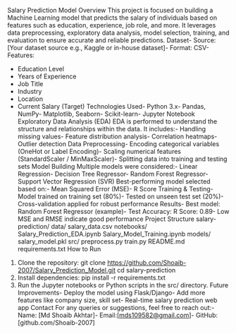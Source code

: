 Salary Prediction Model
 Overview
 This project is focused on building a Machine Learning model that predicts the salary of individuals
 based on features such as education, experience, job role, and more. It leverages data
 preprocessing, exploratory data analysis, model selection, training, and evaluation to ensure
 accurate and reliable predictions.
 Dataset- Source: [Your dataset source  e.g., Kaggle or in-house dataset]- Format: CSV- Features:
  - Education Level
  - Years of Experience
  - Job Title
  - Industry
  - Location
  - Current Salary (Target)
 Technologies Used- Python 3.x- Pandas, NumPy- Matplotlib, Seaborn- Scikit-learn- Jupyter Notebook
 Exploratory Data Analysis (EDA)
 EDA is performed to understand the structure and relationships within the data. It includes:- Handling missing values- Feature distribution analysis- Correlation heatmaps- Outlier detection
 Data Preprocessing- Encoding categorical variables (OneHot or Label Encoding)- Scaling numerical features (StandardScaler / MinMaxScaler)- Splitting data into training and testing sets
 Model Building
 Multiple models were considered:- Linear Regression- Decision Tree Regressor- Random Forest Regressor- Support Vector Regression (SVR)
 Best-performing model selected based on:- Mean Squared Error (MSE)- R Score
 Training & Testing- Model trained on training set (80%)- Tested on unseen test set (20%)- Cross-validation applied for robust performance
 Results- Best model: Random Forest Regressor (example)- Test Accuracy: R Score: 0.89- Low MSE and RMSE indicate good performance
 Project Structure
 salary-prediction/
 data/
    salary_data.csv
 notebooks/
    Salary_Prediction_EDA.ipynb
    Salary_Model_Training.ipynb
 models/
    salary_model.pkl
 src/
    preprocess.py
    train.py
 README.md
 requirements.txt
 How to Run
 1. Clone the repository:
   git clone https://github.com/Shoaib-2007/Salary_Prediction_Model.git
  cd salary-prediction
 2. Install dependencies:
   pip install -r requirements.txt
 3. Run the Jupyter notebooks or Python scripts in the src/ directory.
 Future Improvements- Deploy the model using Flask/Django- Add more features like company size, skill set- Real-time salary prediction web app
 Contact
 For any queries or suggestions, feel free to reach out:- Name: [Md Shoaib Akhtar]- Email:[mds109582@gmail.com]- GitHub: [github.com/Shoaib-2007]
